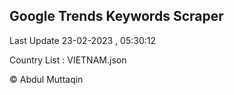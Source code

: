 

## Google Trends Keywords Scraper 
 
Last Update 23-02-2023 , 05:30:12

Country List :
VIETNAM.json



© Abdul Muttaqin 
